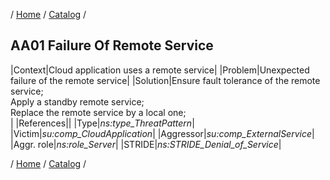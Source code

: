 / [Home](/acctp/) / [Catalog](/acctp/catalog/) /

## AA01 Failure Of Remote Service

|Context|Cloud application uses a remote service|
|Problem|Unexpected failure of the remote service|
|Solution|Ensure fault tolerance of the remote service;<br /> Apply a standby remote service;<br /> Replace the remote service by a local one;<br />|
|References||
|Type|*ns:type_ThreatPattern*|
|Victim|*su:comp_CloudApplication*|
|Aggressor|*su:comp_ExternalService*|
|Aggr. role|*ns:role_Server*|
|STRIDE|*ns:STRIDE_Denial_of_Service*|

/ [Home](/acctp/) / [Catalog](/acctp/catalog/) /
